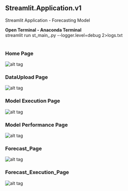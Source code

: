 <h2><b> Streamlit.Application.v1 </b> <br></h2>
Streamlit Application - Forecasting Model <br>

<b> Open Terminal - Anaconda Terminal </b> <br>
streamlit run st_main_.py --logger.level=debug 2>logs.txt <br><br>


### Home Page
![alt tag](https://github.com/VigneshMohan-Git/Streamlit.Application.v1/blob/main/Project_Screenshots/Home_Page.JPG)
<br>

### DataUpload Page
![alt tag](https://github.com/VigneshMohan-Git/Streamlit.Application.v1/blob/main/Project_Screenshots/DataUploadPage.JPG)
<br>

### Model Execution Page
![alt tag](https://github.com/VigneshMohan-Git/Streamlit.Application.v1/blob/main/Project_Screenshots/ModelExecution_Page.JPG)
<br>

### Model Performance Page
![alt tag](https://github.com/VigneshMohan-Git/Streamlit.Application.v1/blob/main/Project_Screenshots/ModelExecution_Performance_Page.JPG)
<br>

### Forecast_Page
![alt tag](https://github.com/VigneshMohan-Git/Streamlit.Application.v1/blob/main/Project_Screenshots/Forecast_Page.JPG)
<br>

### Forecast_Execution_Page
![alt tag](https://github.com/VigneshMohan-Git/Streamlit.Application.v1/blob/main/Project_Screenshots/Forecast_Execution_Page.JPG)

